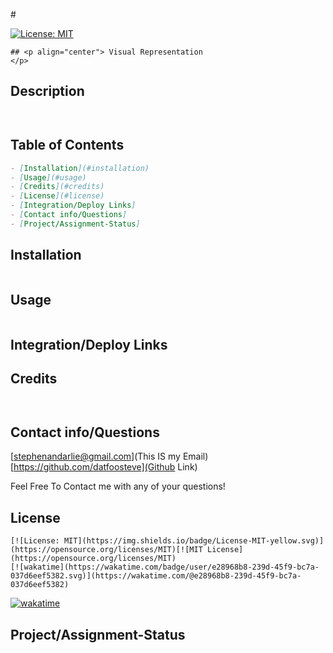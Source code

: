 
  #<p align="center"> </p>
  [![License: MIT](https://img.shields.io/badge/License-MIT-yellow.svg)](https://opensource.org/licenses/MIT)
  
    ## <p align="center"> Visual Representation
    </p>
    

## Description
```md



```


## Table of Contents

```md
- [Installation](#installation)
- [Usage](#usage)
- [Credits](#credits)
- [License](#license)
- [Integration/Deploy Links]
- [Contact info/Questions]
- [Project/Assignment-Status]

```


    

    



    

## Installation

```md

```

## Usage

```md

```


## Integration/Deploy Links



## Credits

```md



```

## Contact info/Questions
[stephenandarlie@gmail.com](This IS my Email)
[https://github.com/datfoosteve](Github Link)

Feel Free To Contact me with any of your questions!

## License
    [![License: MIT](https://img.shields.io/badge/License-MIT-yellow.svg)](https://opensource.org/licenses/MIT)[![MIT License](https://opensource.org/licenses/MIT)
    [![wakatime](https://wakatime.com/badge/user/e28968b8-239d-45f9-bc7a-037d6eef5382.svg)](https://wakatime.com/@e28968b8-239d-45f9-bc7a-037d6eef5382)
    

[![wakatime](https://wakatime.com/badge/user/e28968b8-239d-45f9-bc7a-037d6eef5382.svg)](https://wakatime.com/@e28968b8-239d-45f9-bc7a-037d6eef5382)

## Project/Assignment-Status

```md

```
